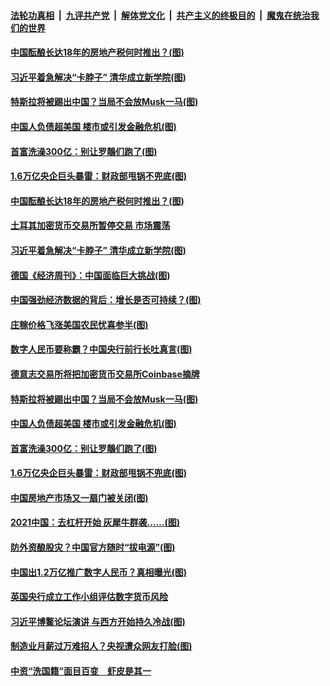 ####  [法轮功真相](../../../../basic/blob/master/README.md?t=04230402) &nbsp;|&nbsp; [九评共产党](../../../../9ping.md/blob/master/README.md?t=04230402) &nbsp;|&nbsp; [解体党文化](../../../../jtdwh.md/blob/master/README.md?t=04230402)  &nbsp;|&nbsp; [共产主义的终极目的](../../../../gczydzjmd.md/blob/master/README.md?t=04230402) &nbsp;|&nbsp; [魔鬼在统治我们的世界](../../../../mgztzwmdsj.md/blob/master/README.md?t=04230402) 

#### [中国酝酿长达18年的房地产税何时推出？(图)](../pages/p5/969557.md?t=04230402) 

#### [习近平着急解决“卡脖子” 清华成立新学院(图)](../pages/p5/969539.md?t=04230402) 

#### [特斯拉将被踢出中国？当局不会放Musk一马(图)](../pages/p5/969446.md?t=04230402) 

#### [中国人负债超美国 楼市或引发金融危机(图)](../pages/p5/969436.md?t=04230402) 

#### [首富洗澡300亿：别让罗鶄们跑了(图)](../pages/p5/969391.md?t=04230402) 

#### [1.6万亿央企巨头暴雷：财政部甩锅不兜底(图)](../pages/p5/969395.md?t=04230402) 

#### [中国酝酿长达18年的房地产税何时推出？(图)](../pages/p5/969557.md?t=04230402) 

#### [土耳其加密货币交易所暂停交易 市场震荡](../pages/p5/969543.md?t=04230402) 

#### [习近平着急解决“卡脖子” 清华成立新学院(图)](../pages/p5/969539.md?t=04230402) 

#### [德国《经济周刊》：中国面临巨大挑战(图)](../pages/p5/969512.md?t=04230402) 

#### [中国强劲经济数据的背后：增长是否可持续？(图)](../pages/p5/969504.md?t=04230402) 

#### [庄稼价格飞涨美国农民忧喜参半(图)](../pages/p5/969492.md?t=04230402) 

#### [数字人民币要称霸？中国央行前行长吐真言(图)](../pages/p5/969483.md?t=04230402) 

#### [德意志交易所将把加密货币交易所Coinbase摘牌](../pages/p5/969455.md?t=04230402) 

#### [特斯拉将被踢出中国？当局不会放Musk一马(图)](../pages/p5/969446.md?t=04230402) 

#### [中国人负债超美国 楼市或引发金融危机(图)](../pages/p5/969436.md?t=04230402) 

#### [首富洗澡300亿：别让罗鶄们跑了(图)](../pages/p5/969391.md?t=04230402) 

#### [1.6万亿央企巨头暴雷：财政部甩锅不兜底(图)](../pages/p5/969395.md?t=04230402) 

#### [中国房地产市场又一扇门被关闭(图)](../pages/p5/969367.md?t=04230402) 

#### [2021中国：去杠杆开始 灰犀牛群袭……(图)](../pages/p5/969378.md?t=04230402) 

#### [防外资酿股灾？中国官方随时“拔电源”(图)](../pages/p5/969339.md?t=04230402) 

#### [中国出1.2万亿推广数字人民币？真相曝光(图)](../pages/p5/969326.md?t=04230402) 

#### [英国央行成立工作小组评估数字货币风险](../pages/p5/969321.md?t=04230402) 

#### [习近平博鳌论坛演讲 与西方开始持久冷战(图)](../pages/p5/969318.md?t=04230402) 

#### [制造业月薪过万难招人？央视遭众网友打脸(图)](../pages/p5/969286.md?t=04230402) 

#### [中资“洗国籍”面目百变　虾皮是其一](../pages/p5/969277.md?t=04230402) 

